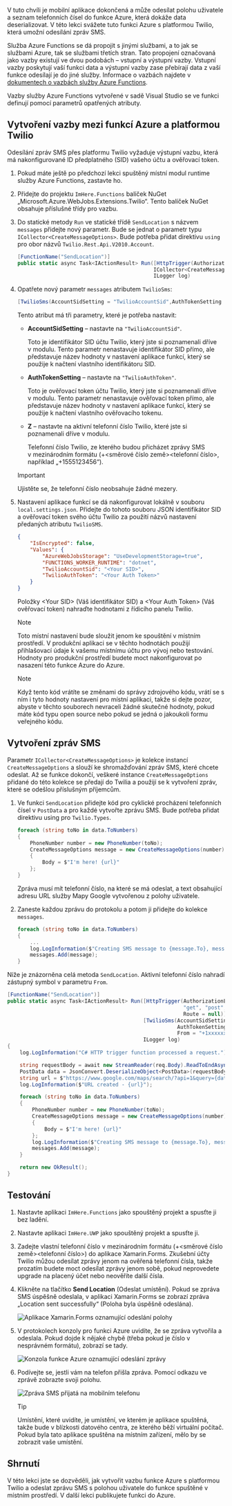 V tuto chvíli je mobilní aplikace dokončená a může odesílat polohu uživatele a seznam telefonních čísel do funkce Azure, která dokáže data deserializovat. V této lekci svážete tuto funkci Azure s platformou Twilio, která umožní odesílání zpráv SMS.

Služba Azure Functions se dá propojit s jinými službami, a to jak se službami Azure, tak se službami třetích stran. Tato propojení označovaná jako vazby existují ve dvou podobách – vstupní a výstupní vazby. Vstupní vazby poskytují vaší funkci data a výstupní vazby zase přebírají data z vaší funkce odesílají je do jiné služby. Informace o vazbách najdete v [dokumentech o vazbách služby Azure Functions](https://docs.microsoft.com/azure/azure-functions/functions-triggers-bindings?azure-portal=true).

Vazby služby Azure Functions vytvořené v sadě Visual Studio se ve funkci definují pomocí parametrů opatřených atributy.

## <a name="bind-the-azure-function-to-twilio"></a>Vytvoření vazby mezi funkcí Azure a platformou Twilio

Odesílání zpráv SMS přes platformu Twilio vyžaduje výstupní vazbu, která má nakonfigurované ID předplatného (SID) vašeho účtu a ověřovací token.

1. Pokud máte ještě po předchozí lekci spuštěný místní modul runtime služby Azure Functions, zastavte ho.

2. Přidejte do projektu `ImHere.Functions` balíček NuGet „Microsoft.Azure.WebJobs.Extensions.Twilio“. Tento balíček NuGet obsahuje příslušné třídy pro vazbu.

3. Do statické metody `Run` ve statické třídě `SendLocation` s názvem `messages` přidejte nový parametr. Bude se jednat o parametr typu `ICollector<CreateMessageOptions>`. Bude potřeba přidat direktivu `using` pro obor názvů `Twilio.Rest.Api.V2010.Account`.

    ```cs
    [FunctionName("SendLocation")]
    public static async Task<IActionResult> Run([HttpTrigger(AuthorizationLevel.Anonymous,"get", "post", Route = null)]HttpRequestMessage req,
                                                ICollector<CreateMessageOptions> messages,
                                                ILogger log)
    ```

4. Opatřete nový parametr `messages` atributem `TwilioSms`: 

      ```cs
    [TwilioSms(AccountSidSetting = "TwilioAccountSid",AuthTokenSetting = "TwilioAuthToken", From = "+1xxxxxxxxx")]ICollector<CreateMessageOptions> messages,
    ```
    Tento atribut má tři parametry, které je potřeba nastavit:

    * **AccountSidSetting** – nastavte na `"TwilioAccountSid"`.
  
        Toto je identifikátor SID účtu Twilio, který jste si poznamenali dříve v modulu. Tento parametr nenastavuje identifikátor SID přímo, ale představuje název hodnoty v nastavení aplikace funkcí, který se použije k načtení vlastního identifikátoru SID.

    * **AuthTokenSetting** – nastavte na `"TwilioAuthToken"`.

       Toto je ověřovací token účtu Twilio, který jste si poznamenali dříve v modulu. Tento parametr nenastavuje ověřovací token přímo, ale představuje název hodnoty v nastavení aplikace funkcí, který se použije k načtení vlastního ověřovacího tokenu.

    * **Z** – nastavte na aktivní telefonní číslo Twilio, které jste si poznamenali dříve v modulu.

        Telefonní číslo Twilio, ze kterého budou přicházet zprávy SMS v mezinárodním formátu (+\<směrové číslo země\>\<telefonní číslo\>, například „+1555123456“).

    > [!IMPORTANT]
    > Ujistěte se, že telefonní číslo neobsahuje žádné mezery.

5. Nastavení aplikace funkcí se dá nakonfigurovat lokálně v souboru `local.settings.json`. Přidejte do tohoto souboru JSON identifikátor SID a ověřovací token svého účtu Twilio za použití názvů nastavení předaných atributu `TwilioSMS`.

    ```json
    {
        "IsEncrypted": false,
        "Values": {
            "AzureWebJobsStorage": "UseDevelopmentStorage=true",
            "FUNCTIONS_WORKER_RUNTIME": "dotnet",
            "TwilioAccountSid": "<Your SID>",
            "TwilioAuthToken": "<Your Auth Token>"
        }
    }
    ```

    Položky \<Your SID\> (Váš identifikátor SID) a \<Your Auth Token\> (Váš ověřovací token) nahraďte hodnotami z řídicího panelu Twilio.

    > [!NOTE]
    > Toto místní nastavení bude sloužit jenom ke spouštění v místním prostředí. V produkční aplikaci se v těchto hodnotách použijí přihlašovací údaje k vašemu místnímu účtu pro vývoj nebo testování. Hodnoty pro produkční prostředí budete moct nakonfigurovat po nasazení této funkce Azure do Azure.

    > [!NOTE]
    > Když tento kód vrátíte se změnami do správy zdrojového kódu, vrátí se s ním i tyto hodnoty nastavení pro místní aplikaci, takže si dejte pozor, abyste v těchto souborech nevraceli žádné skutečné hodnoty, pokud máte kód typu open source nebo pokud se jedná o jakoukoli formu veřejného kódu.

## <a name="create-the-sms-messages"></a>Vytvoření zpráv SMS

Parametr `ICollector<CreateMessageOptions>` je kolekce instancí `CreateMessageOptions` a slouží ke shromažďování zpráv SMS, které chcete odeslat. Až se funkce dokončí, veškeré instance `CreateMessageOptions` přidané do této kolekce se předají do Twilia a použijí se k vytvoření zpráv, které se odešlou příslušným příjemcům.

1. Ve funkci `SendLocation` přidejte kód pro cyklické procházení telefonních čísel v `PostData` a pro každé vytvořte zprávu SMS. Bude potřeba přidat direktivu using pro `Twilio.Types`.

    ```cs
    foreach (string toNo in data.ToNumbers)
    {
        PhoneNumber number = new PhoneNumber(toNo);
        CreateMessageOptions message = new CreateMessageOptions(number)
        {
            Body = $"I'm here! {url}"
        };
    }
    ```

    Zpráva musí mít telefonní číslo, na které se má odeslat, a text obsahující adresu URL služby Mapy Google vytvořenou z polohy uživatele.

1. Zaneste každou zprávu do protokolu a potom ji přidejte do kolekce `messages`.

    ```cs
    foreach (string toNo in data.ToNumbers)
    {
        ...
        log.LogInformation($"Creating SMS message to {message.To}, message is '{message.Body}'.");
        messages.Add(message);
    }
    ```

Níže je znázorněna celá metoda `SendLocation`. Aktivní telefonní číslo nahradí zástupný symbol v parametru `From`.

```cs
[FunctionName("SendLocation")]
public static async Task<IActionResult> Run([HttpTrigger(AuthorizationLevel.Anonymous,
                                                         "get", "post",
                                                         Route = null)]HttpRequest req,
                                            [TwilioSms(AccountSidSetting = "TwilioAccountSid",
                                                       AuthTokenSetting = "TwilioAuthToken",
                                                       From = "+1xxxxxxxxx")] ICollector<CreateMessageOptions> messages,
                                            ILogger log)
{
    log.LogInformation("C# HTTP trigger function processed a request.");

    string requestBody = await new StreamReader(req.Body).ReadToEndAsync();
    PostData data = JsonConvert.DeserializeObject<PostData>(requestBody);
    string url = $"https://www.google.com/maps/search/?api=1&query={data.Latitude},{data.Longitude}";
    log.LogInformation($"URL created - {url}");

    foreach (string toNo in data.ToNumbers)
    {
        PhoneNumber number = new PhoneNumber(toNo);
        CreateMessageOptions message = new CreateMessageOptions(number)
        {
            Body = $"I'm here! {url}"
        };
        log.LogInformation($"Creating SMS message to {message.To}, message is '{message.Body}'.");
        messages.Add(message);
    }

    return new OkResult();
}
```

## <a name="test-it-out"></a>Testování

1. Nastavte aplikaci `ImHere.Functions` jako spouštěný projekt a spusťte ji bez ladění.

1. Nastavte aplikaci `ImHere.UWP` jako spouštěný projekt a spusťte ji.

1. Zadejte vlastní telefonní číslo v mezinárodním formátu (+\<směrové číslo země\>\<telefonní číslo\>) do aplikace Xamarin.Forms. Zkušební účty Twilio můžou odesílat zprávy jenom na ověřená telefonní čísla, takže prozatím budete moct odesílat zprávy jenom sobě, pokud neprovedete upgrade na placený účet nebo neověříte další čísla.

1. Klikněte na tlačítko **Send Location** (Odeslat umístění). Pokud se zpráva SMS úspěšně odeslala, v aplikaci Xamarin.Forms se zobrazí zpráva „Location sent successfully“ (Poloha byla úspěšně odeslána).

    ![Aplikace Xamarin.Forms oznamující odeslání polohy](../media/7-ui-location-sent.png)

1. V protokolech konzoly pro funkci Azure uvidíte, že se zpráva vytvořila a odeslala. Pokud dojde k nějaké chybě (třeba pokud je číslo v nesprávném formátu), zobrazí se tady.

    ![Konzola funkce Azure oznamující odeslání zprávy](../media/7-function-message-sent.png)

1. Podívejte se, jestli vám na telefon přišla zpráva. Pomocí odkazu ve zprávě zobrazte svoji polohu.

    ![Zpráva SMS přijatá na mobilním telefonu](../media/7-message-received.png)

    > [!TIP]
    > Umístění, které uvidíte, je umístění, ve kterém je aplikace spuštěná, takže bude v blízkosti datového centra, ze kterého běží virtuální počítač. Pokud byla tato aplikace spuštěna na místním zařízení, mělo by se zobrazit vaše umístění.

## <a name="summary"></a>Shrnutí

V této lekci jste se dozvěděli, jak vytvořit vazbu funkce Azure s platformou Twilio a odeslat zprávu SMS s polohou uživatele do funkce spuštěné v místním prostředí. V další lekci publikujete funkci do Azure.
